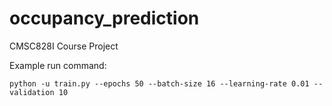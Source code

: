 # occupancy_prediction
CMSC828I Course Project

Example run command:
```
python -u train.py --epochs 50 --batch-size 16 --learning-rate 0.01 --validation 10
``` 
